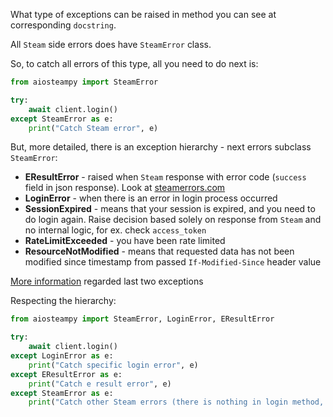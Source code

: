 What type of exceptions can be raised in method you can see at corresponding `docstring`.

All `Steam` side errors does have `SteamError` class.

So, to catch all errors of this type, all you need to do next is:

```python
from aiosteampy import SteamError

try:
    await client.login()
except SteamError as e:
    print("Catch Steam error", e)
```

But, more detailed, there is an exception hierarchy - next errors subclass `SteamError`:

- **EResultError** - raised when `Steam` response with error code (`success` field in json response). Look at
[steamerrors.com](https://steamerrors.com)
- **LoginError** - when there is an error in login process occurred
- **SessionExpired** - means that your session is expired, and you need to do login again.
Raise decision based solely on response from `Steam` and no internal logic, for ex. check `access_token`
- **RateLimitExceeded** - you have been rate limited
- **ResourceNotModified** - means that requested data has not been modified since timestamp
from passed `If-Modified-Since` header value

[More information](./scraping.md) regarded last two exceptions

Respecting the hierarchy:

```python
from aiosteampy import SteamError, LoginError, EResultError

try:
    await client.login()
except LoginError as e:
    print("Catch specific login error", e)
except EResultError as e:
    print("Catch e result error", e)
except SteamError as e:
    print("Catch other Steam errors (there is nothing in login method, btw)", e)
```
